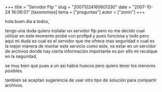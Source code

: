 +++
title = "Servidor Ftp "
slug = "20071024160601330"
date = "2007-10-24 16:06:01"
[taxonomies]
tema = ["preguntas"]
autor = ["zonin"]
+++

hola buen día a todos,

tengo una duda quiero instalar un servidor ftp pero no me decido cual
utilizar en este momento probé con proftpd y pues funciona y todo pero
aquí mi duda es cual es el servidor que me ofrece mas seguridad o cual
es la mejor manera de montar este servicio como este, va estar en un
servidor de archivos donde hay cierta información importante es por ello
mi recalque en la seguridad,

se muy bien que pues a un así habrá huecos pero quiero tener los menores
posibles.

también se aceptan sugerencia de usar otro tipo de solución para
compartir archivos.

